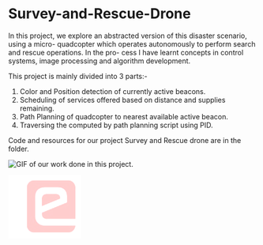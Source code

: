 # Survey-and-Rescue-Drone
In this project, we explore an abstracted version of this disaster scenario, using a micro-
quadcopter which operates autonomously to perform search and rescue operations. In the pro-
cess I have learnt concepts in control systems, image processing and algorithm development.

This project is mainly divided into 3 parts:-
1. Color and Position detection of currently active beacons.
2. Scheduling of services offered based on distance and supplies remaining.
3. Path Planning of quadcopter to nearest available active beacon.
4. Traversing the computed by path planning script using PID.

Code and resources for our project Survey and Rescue drone are in the folder.


![GIF of our work done in this project.](./catkin_ws/srd_2.gif)


![Flowchart of the different topics and nodes inter-communication.](./catkin_ws/flowchart.png)
